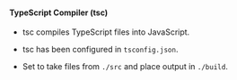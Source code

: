 #### TypeScript Compiler (tsc)

-   tsc compiles TypeScript files into JavaScript.

-   tsc has been configured in `tsconfig.json`.

-   Set to take files from `./src` and place output in `./build`.

